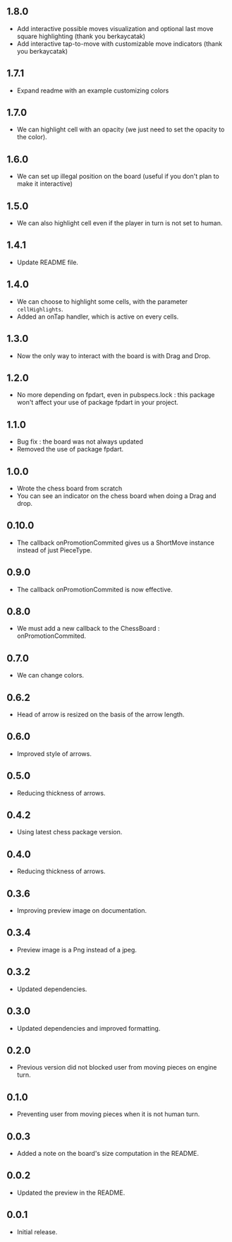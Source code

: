 ## 1.8.0

- Add interactive possible moves visualization and optional last move square highlighting (thank you berkaycatak)
- Add interactive tap-to-move with customizable move indicators (thank you berkaycatak)

## 1.7.1

- Expand readme with an example customizing colors

## 1.7.0

- We can highlight cell with an opacity (we just need to set the opacity to the color).

## 1.6.0

- We can set up illegal position on the board (useful if you don't plan to make it interactive)

## 1.5.0

- We can also highlight cell even if the player in turn is not set to human.

## 1.4.1

- Update README file.

## 1.4.0

- We can choose to highlight some cells, with the parameter `cellHighlights`.
- Added an onTap handler, which is active on every cells.

## 1.3.0

- Now the only way to interact with the board is with Drag and Drop.

## 1.2.0

- No more depending on fpdart, even in pubspecs.lock : this package won't affect your use
  of package fpdart in your project.

## 1.1.0

- Bug fix : the board was not always updated
- Removed the use of package fpdart.

## 1.0.0

- Wrote the chess board from scratch
- You can see an indicator on the chess board when doing a Drag and drop.

## 0.10.0

- The callback onPromotionCommited gives us a ShortMove instance instead of just PieceType.

## 0.9.0

- The callback onPromotionCommited is now effective.

## 0.8.0

- We must add a new callback to the ChessBoard : onPromotionCommited.

## 0.7.0

- We can change colors.

## 0.6.2

- Head of arrow is resized on the basis of the arrow length.

## 0.6.0

- Improved style of arrows.

## 0.5.0

- Reducing thickness of arrows.

## 0.4.2

- Using latest chess package version.

## 0.4.0

- Reducing thickness of arrows.

## 0.3.6

- Improving preview image on documentation.

## 0.3.4

- Preview image is a Png instead of a jpeg.

## 0.3.2

- Updated dependencies.

## 0.3.0

- Updated dependencies and improved formatting.

## 0.2.0

- Previous version did not blocked user from moving pieces on engine turn.

## 0.1.0

- Preventing user from moving pieces when it is not human turn.

## 0.0.3

- Added a note on the board's size computation in the README.

## 0.0.2

- Updated the preview in the README.

## 0.0.1

- Initial release.
